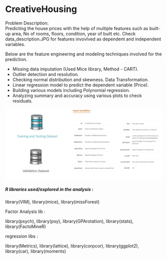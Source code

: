 # CreativeHousing

Problem Description:  
Predicting the house prices with the help of multiple features such as built-up area, No of rooms, floors, condition, year of built etc. 
Check data_description.JPG for features invovlved as dependent and independent variables.

Below are the feature engineering and modeling techniques involved for the prediction. 

* Missing data imputation (Used Mice library, Method - CART).
* Outlier detection and resolution.
* Checking normal distribution and skewness. Data Transformation.
* Linear regression model to predict the dependent variable (Price).
* Building various models including Polynomial regression.
* Analyzing summary and accuracy using various plots to check residuals.



![Alt text](/data_description.JPG?raw=true "data description")


##### R libraries used/explored in the analysis :

library(VIM),
library(mice),
library(missForest)

Factor Analysis lib : 

library(psych),
library(psy),
library(GPArotation),
library(stats),
library(FactoMineR)

regression libs :

library(Metrics),
library(lattice),
library(corpcor),
library(ggplot2),
library(car),
library(moments)

